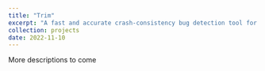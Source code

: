 ```yaml
---
title: "Trim"
excerpt: "A fast and accurate crash-consistency bug detection tool for persistent-memory applications <button type='button' class='btn btn-primary'>Code</button> <button type='button' class='btn btn-primary'>Paper</button>  <br/><img src='/images/trim_overview.jpg'>"
collection: projects
date: 2022-11-10
---
```



More descriptions to come

